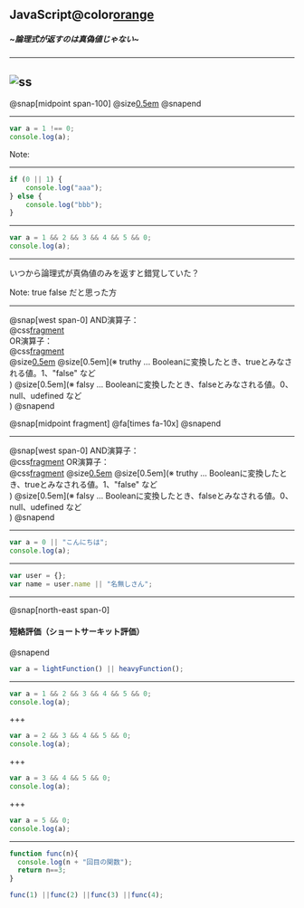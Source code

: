 ## JavaScript@color[orange](再入門)
##### ~論理式が返すのは真偽値じゃない~
---

![ss](https://qiita-image-store.s3.amazonaws.com/0/295452/profile-images/1554676443)
---

@snap[midpoint span-100]
@size[0.5em]([3歳娘<br/>「いつから論理式が真偽値のみを返すと錯覚していた？」](https://qiita.com/Yametaro/items/17f9b2baa67440b8664a))
@snapend

---
```javascript
var a = 1 !== 0;
console.log(a);
```
Note:


---
```javascript
if (0 || 1) {
    console.log("aaa");
} else {
    console.log("bbb");
}
```
---
```javascript
var a = 1 && 2 && 3 && 4 && 5 && 0;
console.log(a);
```
---
いつから論理式が真偽値のみを返すと錯覚していた？

Note:
true false だと思った方

---
@snap[west span-0]
AND演算子：</br>
@css[fragment](　左右の値どちらもtruthyなら、trueを返す。)</br>
OR演算子：</br>
@css[fragment](　左右の値どちらかがtruthyなら、trueを返す。)</br>
@size[0.5em](</br>)
@size[0.5em](※ truthy ... Booleanに変換したとき、trueとみなされる値。1、"false" など</br>)
@size[0.5em](※ falsy ... Booleanに変換したとき、falseとみなされる値。0、null、udefined など</br>)
@snapend

@snap[midpoint fragment]
@fa[times fa-10x]
@snapend

---
@snap[west span-0]
AND演算子：</br>
@css[fragment](　左の値がfalsyなら左の値、truthyなら右の値を返す。</br>)
OR演算子：</br>
@css[fragment](　左の値がtruthyなら左の値、falsyなら右の値を返す。</br>)
@size[0.5em](</br>)
@size[0.5em](※ truthy ... Booleanに変換したとき、trueとみなされる値。1、"false" など</br>)
@size[0.5em](※ falsy ... Booleanに変換したとき、falseとみなされる値。0、null、udefined など</br>)
@snapend

---
```javascript
var a = 0 || "こんにちは";
console.log(a);
```


---
```javascript
var user = {};
var name = user.name || "名無しさん";
```
---
@snap[north-east span-0]
#### 短絡評価（ショートサーキット評価）
@snapend

```javascript
var a = lightFunction() || heavyFunction();
```
---

```javascript
var a = 1 && 2 && 3 && 4 && 5 && 0;
console.log(a);
```
+++
```javascript
var a = 2 && 3 && 4 && 5 && 0;
console.log(a);
```

+++
```javascript
var a = 3 && 4 && 5 && 0;
console.log(a);
```

+++
```javascript
var a = 5 && 0;
console.log(a);
```

---
```javascript
function func(n){
  console.log(n + "回目の関数");
  return n==3;
}

func(1) ||func(2) ||func(3) ||func(4);
```
